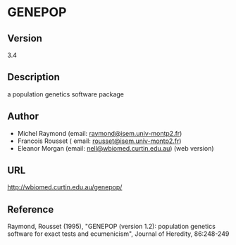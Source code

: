 # GENEPOP

## Version
3.4

## Description
a population genetics software package

## Author
* Michel Raymond (email: raymond@isem.univ-montp2.fr)
* Francois Rousset ( email: rousset@isem.univ-montp2.fr)
* Eleanor Morgan (email: nell@wbiomed.curtin.edu.au) (web version)

## URL
http://wbiomed.curtin.edu.au/genepop/

## Reference
Raymond, Rousset (1995), "GENEPOP (version 1.2): population genetics software for exact tests and ecumenicism", Journal of Heredity, 86:248-249